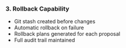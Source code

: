 ### 3. Rollback Capability

- Git stash created before changes
- Automatic rollback on failure
- Rollback plans generated for each proposal
- Full audit trail maintained
